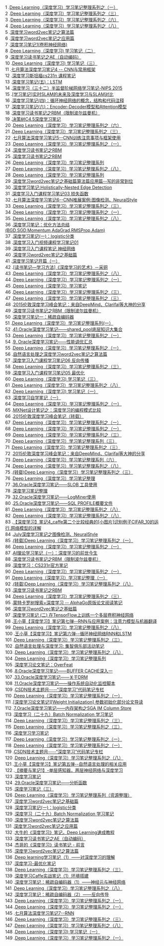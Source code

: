 1 .[Deep Learning（深度学习）学习笔记整理系列之（一）](http://blog.csdn.net/zouxy09/article/details/8775360?locationNum=4&fps=1)  
2 .[Deep Learning（深度学习）学习笔记整理系列之（三）](http://blog.csdn.net/zouxy09/article/details/8775518?locationNum=15&fps=1)  
3 .[Deep Learning（深度学习）学习笔记整理系列之（六）](http://blog.csdn.net/zouxy09/article/details/8781396?locationNum=2&fps=1)  
4 .[Deep Learning（深度学习）学习笔记整理系列之（八）](http://blog.csdn.net/zouxy09/article/details/8782018?locationNum=14&fps=1)  
5 .[深度学习word2vec笔记之算法篇](http://blog.csdn.net/mytestmy/article/details/26969149?locationNum=10&fps=1)  
6 .[深度学习word2vec笔记之应用篇](http://blog.csdn.net/mytestmy/article/details/38612907?locationNum=6&fps=1)  
7 .[深度学习笔记1(卷积神经网络)](http://blog.csdn.net/Lu597203933/article/details/46575779?locationNum=6&fps=1)  
8 .[Deep Learning（深度学习) 学习笔记（二）](http://blog.csdn.net/hellonlp/article/details/17767701?locationNum=5&fps=1)  
9 .[深度学习读书笔记之AE（自动编码）](http://blog.csdn.net/mytestmy/article/details/16918641?locationNum=6&fps=1)  
10 .[Deep Learning（深度学习) 学习笔记（三）](http://blog.csdn.net/hellonlp/article/details/18443715?locationNum=15&fps=1)  
11 .[七月算法深度学习笔记4 -- CNN与常用框架](http://blog.csdn.net/thystar/article/details/51582983?locationNum=4&fps=1)  
12 .[深度学习斯坦福cs231n 课程笔记](http://blog.csdn.net/ycl295644/article/details/52040089?locationNum=1&fps=1)  
13 .[深度学习笔记(五)：LSTM](http://blog.csdn.net/u014595019/article/details/52605693?locationNum=1&fps=1)  
14 .[深度学习（三十二）半监督阶梯网络学习笔记-NIPS 2015](http://blog.csdn.net/hjimce/article/details/50877704?locationNum=3&fps=1)  
15 .[[学习笔记]实时SLAM的未来及深度学习与SLAM对比](http://blog.csdn.net/gobitan/article/details/51872675?locationNum=15&fps=1)  
16 .[深度学习笔记(四)：循环神经网络的概念，结构和代码注释](http://blog.csdn.net/u014595019/article/details/52571966?locationNum=7&fps=1)  
17 .[深度学习笔记(六)：Encoder-Decoder模型和Attention模型](http://blog.csdn.net/u014595019/article/details/52826423?locationNum=5&fps=1)  
18 .[深度学习读书笔记之RBM（限制波尔兹曼机）](http://blog.csdn.net/whiteinblue/article/details/26341165?locationNum=1&fps=1)  
19 .[决策树C4.5深度学习笔记](http://blog.csdn.net/jiezou007/article/details/7964422?locationNum=10&fps=1)  
20 .[Deep Learning（深度学习）学习笔记整理系列之（六）](http://blog.csdn.net/zhoubl668/article/details/10008207?locationNum=5&fps=1)  
21 .[Deep Learning（深度学习）学习笔记整理系列之（三）](http://blog.csdn.net/zhoubl668/article/details/10008167?locationNum=2&fps=1)  
22 .[七月算法深度学习笔记5--CNN训练注意事项与框架使用](http://blog.csdn.net/thystar/article/details/51619771?locationNum=7&fps=1)  
23 .[Deep Learning（深度学习）学习笔记整理系列之（一）](http://blog.csdn.net/android_asp/article/details/10180485?locationNum=13&fps=1)  
24 .[深度学习读书笔记之RBM](http://blog.csdn.net/chinaliping/article/details/17389755?locationNum=15&fps=1)  
25 .[深度学习读书笔记之RBM](http://blog.csdn.net/piaoxuefengqi/article/details/19170969?locationNum=13&fps=1)  
26 .[Deep Learning（深度学习）学习笔记整理系列](http://blog.csdn.net/scut1135/article/details/9052793?locationNum=4&fps=1)  
27 .[Deep Learning（深度学习）学习笔记整理系列之（八）](http://blog.csdn.net/zhoubl668/article/details/10008245?locationNum=4&fps=1)  
28 .[Deep Learning（深度学习）学习笔记整理系列](http://blog.csdn.net/u011480040/article/details/17550731?locationNum=15&fps=1)  
29 .[深度学习word2vec笔记之基础篇算法篇应用篇--写的非常到位](http://blog.csdn.net/han____shuai/article/details/50882135?locationNum=6&fps=1)  
30 .[深度学习笔记:Holistically-Nested Edge Detection](http://blog.csdn.net/liyaohhh/article/details/51620106?locationNum=2&fps=1)  
31 .[深度学习入门课程学习笔记03 损失函数](http://blog.csdn.net/tangyudi/article/details/52090167?locationNum=9&fps=1)  
32 .[七月算法深度学习笔记6--CNN推展案例:图像检测、NeuralStyle](http://blog.csdn.net/thystar/article/details/51626349?locationNum=3&fps=1)  
33 .[Deep Learning（深度学习）学习笔记整理系列之（三）](http://blog.csdn.net/android_asp/article/details/10186837?locationNum=8&fps=1)  
34 .[Deep Learning（深度学习）学习笔记整理系列之（一）](http://blog.csdn.net/lyh03601/article/details/21157945?locationNum=11&fps=1)  
35 .[Deep Learning（深度学习）学习笔记整理系列之（八）](http://blog.csdn.net/android_asp/article/details/10189713?locationNum=6&fps=1)  
36 .[深度学习笔记：优化方法总结(BGD,SGD,Momentum,AdaGrad,RMSProp,Adam)](http://blog.csdn.net/u014595019/article/details/52989301?locationNum=6&fps=1)  
37 .[深度学习笔记(一)：logistic分类](http://blog.csdn.net/u014595019/article/details/52554582?locationNum=8&fps=1)  
38 .[深度学习入门视频课程学习笔记01](http://blog.csdn.net/tangyudi/article/details/52074451?locationNum=13&fps=1)  
39 .[深度学习入门课程笔记 神经网络](http://blog.csdn.net/tangyudi/article/details/52204186?locationNum=11&fps=1)  
40 .[深度学习word2vec笔记之基础篇](http://blog.csdn.net/sinat_26917383/article/details/51318808?locationNum=9&fps=1)  
41 .[深度学习笔记开篇（一）](http://blog.csdn.net/suky520/article/details/23515457?locationNum=7&fps=1)  
42 .[[读书笔记—学习方法]《深度学习的艺术》－采铜](http://blog.csdn.net/apple890111/article/details/47098511?locationNum=2&fps=1)  
43 .[Deep Learning（深度学习）学习笔记整理系列之（八）](http://blog.csdn.net/shizenglin/article/details/15815439?locationNum=7&fps=1)  
44 .[Deep Learning（深度学习）学习笔记整理系列之（一）](http://blog.csdn.net/ytlcainiao/article/details/8914241?locationNum=3&fps=1)  
45 .[Deep Learning（深度学习）学习笔记](http://blog.csdn.net/zjxiaolu/article/details/45154343?locationNum=9&fps=1)  
46 .[Deep Learning（深度学习）学习笔记整理系列之（三）](http://blog.csdn.net/shizenglin/article/details/15815299?locationNum=11&fps=1)  
47 .[Deep Learning（深度学习）学习笔记整理系列之（三）](http://blog.csdn.net/fish0058/article/details/19756911?locationNum=10&fps=1)  
48 .[2015伦敦深度学习峰会笔记：来自DeepMind、Clarifai等大神的分享](http://blog.csdn.net/tsb831211/article/details/51812844?locationNum=8&fps=1)  
49 .[深度学习读书笔记之RBM（限制波尔兹曼机）](http://blog.csdn.net/memray/article/details/51470513?locationNum=14&fps=1)  
50 .[深度学习笔记一：稀疏自编码器](http://blog.csdn.net/yuanchheneducn/article/details/46453059?locationNum=7&fps=1)  
51 .[Deep Learning（深度学习）学习笔记整理系列(一）](http://blog.csdn.net/lcj_cjfykx/article/details/43936891?locationNum=5&fps=1)  
52 .[41.Oracle深度学习笔记——shared_pool底层知识大集合](http://blog.csdn.net/notbaron/article/details/52007934?locationNum=10&fps=1)  
53 .[Deep Learning（深度学习）学习笔记整理系列之（一）](http://blog.csdn.net/u011200598/article/details/12773561?locationNum=1&fps=1)  
54 .[9. Oracle深度学习笔记——性能调优汇总](http://blog.csdn.net/notbaron/article/details/50621026?locationNum=7&fps=1)  
55 .[Deep Learning（深度学习）学习笔记整理系列之（一）](http://blog.csdn.net/shizenglin/article/details/14147771?locationNum=15&fps=1)  
56 .[自然语言处理之深度学习word2vec笔记之算法篇](http://blog.csdn.net/cuilijuan02/article/details/48004653?locationNum=2&fps=1)  
57 .[深度学习入门课程学习笔记06 反向传播](http://blog.csdn.net/tangyudi/article/details/52145351?locationNum=11&fps=1)  
58 .[Deep Learning（深度学习）学习笔记整理系列之（三）](http://blog.csdn.net/u011200598/article/details/12781791?locationNum=12&fps=1)  
59 .[深度学习入门课程学习笔记05 最优化](http://blog.csdn.net/tangyudi/article/details/52124038?locationNum=12&fps=1)  
60 .[Deep Learning（深度学习) 学习笔记（三）](http://blog.csdn.net/yunTrans/article/details/42926751?locationNum=4&fps=1)  
61 .[Deep Learning（深度学习）学习笔记整理系列之（八）](http://blog.csdn.net/starzhou/article/details/46850741?locationNum=7&fps=1)  
62 .[Deep Learning（深度学习) 学习笔记（一）](http://blog.csdn.net/yunTrans/article/details/42926617?locationNum=12&fps=1)  
63 .[深度学习自学笔记（一）](http://blog.csdn.net/u012990623/article/details/47442629?locationNum=4&fps=1)  
64 .[Deep Learning（深度学习）学习笔记整理系列之（一）](http://blog.csdn.net/FireMicrocosm/article/details/46820965?locationNum=4&fps=1)  
65 .[MXNet设计笔记之：深度学习的编程模式比较](http://blog.csdn.net/mydear_11000/article/details/50805585?locationNum=10&fps=1)  
66 .[2015伦敦深度学习峰会笔记（转载）](http://blog.csdn.net/jiandanjinxin/article/details/50515923?locationNum=1&fps=1)  
67 .[Deep Learning（深度学习）学习笔记整理系列之（一）](http://blog.csdn.net/hdanbang/article/details/44745989?locationNum=9&fps=1)  
68 .[Deep Learning（深度学习）学习笔记整理系列之（一）](http://blog.csdn.net/bestlinjialyin/article/details/21648751?locationNum=2&fps=1)  
69 .[Deep Learning（深度学习）学习笔记整理系列之（三）](http://blog.csdn.net/GarfieldEr007/article/details/49967029?locationNum=13&fps=1)  
70 .[Deep Learning（深度学习）学习笔记整理系列（三）](http://blog.csdn.net/lcj_cjfykx/article/details/43936915?locationNum=14&fps=1)  
71 .[Deep Learning（深度学习）学习笔记整理系列之（三）](http://blog.csdn.net/zdy0_2004/article/details/49680655?locationNum=3&fps=1)  
72 .[2015伦敦深度学习峰会笔记：来自DeepMind、Clarifai等大神的分享](http://blog.csdn.net/Real_Myth/article/details/50173043?locationNum=8&fps=1)  
73 .[Deep Learning（深度学习）学习笔记整理系列（六）](http://blog.csdn.net/lcj_cjfykx/article/details/43936953?locationNum=1&fps=1)  
74 .[Deep Learning（深度学习）学习笔记整理系列之（八）](http://blog.csdn.net/GarfieldEr007/article/details/49967069?locationNum=15&fps=1)  
75 .[(转载)Deep Learning（深度学习）学习笔记整理系列之（三）](http://blog.csdn.net/caicai_zju/article/details/49912441?locationNum=12&fps=1)  
76 .[Deep Learning（深度学习）学习笔记整理](http://blog.csdn.net/u012556077/article/details/48517215?locationNum=3&fps=1)  
77 .[36.Oracle深度学习笔记——SLOB 工具使用](http://blog.csdn.net/notbaron/article/details/50859152?locationNum=8&fps=1)  
78 .[深度学习笔记整理](http://blog.csdn.net/u011964544/article/details/37960807?locationNum=7&fps=1)  
79 .[32.Oracle深度学习笔记——LogMiner使用](http://blog.csdn.net/notbaron/article/details/50831854?locationNum=3&fps=1)  
80 .[25.Oracle深度学习笔记——SQL PROFILE概要文件](http://blog.csdn.net/notbaron/article/details/50830910?locationNum=13&fps=1)  
81 .[Deep Learning（深度学习）学习笔记整理系列之（八）](http://blog.csdn.net/FireMicrocosm/article/details/46821049?locationNum=9&fps=1)  
82 .[Deep Learning（深度学习）学习笔记整理系列之（八）](http://blog.csdn.net/hdanbang/article/details/44746089?locationNum=15&fps=1)  
83 .[【深度学习】笔记4_caffe第二个比较经典的[小图片]识别例子CIFAR_10的运行,网络模型的详解](http://blog.csdn.net/maweifei/article/details/52981425?locationNum=7&fps=1)  
84 .[July深度学习笔记之图像检测、NeuralStyle](http://blog.csdn.net/sunpeng19960715/article/details/53863674?locationNum=12&fps=1)  
85 .[(转载)Deep Learning（深度学习）学习笔记整理系列之（一）](http://blog.csdn.net/caicai_zju/article/details/49909017?locationNum=3&fps=1)  
86 .[Deep Learning（深度学习）学习笔记整理系列之（一）](http://blog.csdn.net/mydear_11000/article/details/47802335?locationNum=7&fps=1)  
87 .[AI理论学习笔记（一）：深度学习的前世今生](http://blog.csdn.net/FRD2009041510/article/details/52337567?locationNum=13&fps=1)  
88 .[深度学习读书笔记之RBM（限制波尔兹曼机）](http://blog.csdn.net/tsb831211/article/details/52718496?locationNum=5&fps=1)  
89 .[深度学习：CS231n官方笔记](http://blog.csdn.net/wangxiaopeng0329/article/details/52919202?locationNum=11&fps=1)  
90 .[Deep Learning（深度学习）学习笔记整理系列之（一）](http://blog.csdn.net/abel__ing/article/details/46649755?locationNum=8&fps=1)  
91 .[Deep Learning（深度学习）学习笔记整理（一）](http://blog.csdn.net/zylxadz/article/details/46602837?locationNum=4&fps=1)  
92 .[(转载)Deep Learning（深度学习）学习笔记整理系列之（八）](http://blog.csdn.net/caicai_zju/article/details/49912519?locationNum=6&fps=1)  
93 .[深度学习读书笔记之RBM](http://blog.csdn.net/GarfieldEr007/article/details/51345190?locationNum=15&fps=1)  
94 .[Deep Learning（深度学习）学习笔记整理系列之（三）](http://blog.csdn.net/mydear_11000/article/details/47802343?locationNum=11&fps=1)  
95 .[蒙特卡罗树搜索+深度学习 -- AlphaGo原版论文阅读笔记](http://blog.csdn.net/BBZZ2/article/details/52596342?locationNum=12&fps=1)  
96 .[深度学习word2vec笔记之基础篇](http://blog.csdn.net/sdauzyh/article/details/48293231?locationNum=9&fps=1)  
97 .[深度学习笔记 (二) 在TensorFlow上训练一个多层卷积神经网络](http://blog.csdn.net/zdy0_2004/article/details/53130555?locationNum=4&fps=1)  
98 .[王小草【深度学习】笔记第七弹--RNN与应用案例：注意力模型与机器翻译](http://blog.csdn.net/sinat_33761963/article/details/53521206?locationNum=3&fps=1)  
99 .[Deep Learning（深度学习）学习笔记整理系列之（八）](http://blog.csdn.net/abel__ing/article/details/46649967?locationNum=13&fps=1)  
100 .[王小草【深度学习】笔记第六弹--循环神经网络RNN和LSTM](http://blog.csdn.net/sinat_33761963/article/details/53521185?locationNum=5&fps=1)  
101 .[Deep Learning（深度学习）学习笔记整理系列之（三）](http://blog.csdn.net/shuiziliu1025/article/details/51427769?locationNum=4&fps=1)  
102 .[自然语言处理与深度学习: 集智俱乐部活动笔记](http://blog.csdn.net/noter16/article/details/52807297?locationNum=2&fps=1)  
103 .[Deep Learning（深度学习）学习笔记整理系列之（八）](http://blog.csdn.net/hjwang1/article/details/48320889?locationNum=10&fps=1)  
104 .[Deep Learning（深度学习）学习笔记整理系列](http://blog.csdn.net/guyuealian/article/details/52274066?locationNum=3&fps=1)  
105 .[深度学习论文笔记：OverFeat](http://blog.csdn.net/Striker_V/article/details/50893761?locationNum=11&fps=1)  
106 .[8.Oracle深度学习笔记——BUFFER CACHE深入一](http://blog.csdn.net/notbaron/article/details/50597346?locationNum=11&fps=1)  
107 .[33.Oracle深度学习笔记——关于DRM](http://blog.csdn.net/notbaron/article/details/50840427?locationNum=1&fps=1)  
108 .[11.Oracle深度学习笔记——操作系统自动化监控脚本](http://blog.csdn.net/notbaron/article/details/50700313?locationNum=14&fps=1)  
109 .[CSDN技术主题月----“深度学习”代码笔记专栏](http://blog.csdn.net/Real_Myth/article/details/52608840?locationNum=13&fps=1)  
110 .[Deep Learning（深度学习）学习笔记整理系列之（一）](http://blog.csdn.net/hennessy_han/article/details/43160383?locationNum=14&fps=1)  
111 .[[深度学习论文笔记][Weight Initialization] 参数初始化部分论文导读](http://blog.csdn.net/Hao_Zhang_Vision/article/details/52622788?locationNum=9&fps=1)  
112 .[7.Oracle深度学习笔记——内存架构之SGA IM Column Store](http://blog.csdn.net/notbaron/article/details/50597341?locationNum=12&fps=1)  
113 .[深度学习（二十九）Batch Normalization 学习笔记](http://blog.csdn.net/zyazky/article/details/52238963?locationNum=12&fps=1)  
114 .[Deep Learning（深度学习）学习笔记整理系列之（三）](http://blog.csdn.net/abel__ing/article/details/46649793?locationNum=3&fps=1)  
115 .[Deep Learning（深度学习）学习笔记整理系列之（三）](http://blog.csdn.net/hdanbang/article/details/44746009?locationNum=9&fps=1)  
116 .[深度学习学习笔记](http://blog.csdn.net/breezedong/article/details/51457127?locationNum=1&fps=1)  
117 .[Deep Learning（深度学习）学习笔记整理系列之（一）](http://blog.csdn.net/haluoluo211/article/details/51961341?locationNum=6&fps=1)  
118 .[Deep Learning（深度学习）学习笔记整理系列之（一）](http://blog.csdn.net/zhaoyin654/article/details/49154523?locationNum=10&fps=1)  
119 .[CSDN技术主题月----“深度学习”代码笔记专栏](http://blog.csdn.net/jakioneplus/article/details/52740258?locationNum=12&fps=1)  
120 .[Deep Learning（深度学习）学习笔记整理系列之（八）](http://blog.csdn.net/shuiziliu1025/article/details/51427823?locationNum=2&fps=1)  
121 .[王小草【深度学习】笔记第五弹--自然语言处理的相关应用](http://blog.csdn.net/sinat_33761963/article/details/53521149?locationNum=14&fps=1)  
122 .[【摘要与笔记1】-单层感知器，两层神经网络与深度学习](http://blog.csdn.net/UncleMuses/article/details/50558261?locationNum=10&fps=1)  
123 .[深度学习笔记](http://blog.csdn.net/Running_J/article/details/46924481?locationNum=12&fps=1)  
124 .[29.Oracle深度学习笔记——分析函数](http://blog.csdn.net/notbaron/article/details/50830886?locationNum=6&fps=1)  
125 .[深度学习笔记（三）](http://blog.csdn.net/u013087984/article/details/52027638?locationNum=1&fps=1)  
126 .[Deep Learning（深度学习）学习笔记整理系列（资源整理）](http://blog.csdn.net/ccq976586618/article/details/52162311?locationNum=2&fps=1)  
127 .[深度学习word2vec笔记之基础篇](http://blog.csdn.net/guohecang/article/details/52858062?locationNum=14&fps=1)  
128 .[深度学习笔记(一)：logistic分类](http://blog.csdn.net/qq_17754181/article/details/53202224?locationNum=11&fps=1)  
129 .[深度学习（二十九）Batch Normalization 学习笔记](http://blog.csdn.net/zhyj3038/article/details/52604162?locationNum=9&fps=1)  
130 .[深度学习word2vec笔记之算法篇](http://blog.csdn.net/guohecang/article/details/52858364?locationNum=10&fps=1)  
131 .[深度学习word2vec笔记之应用篇](http://blog.csdn.net/guohecang/article/details/52858449?locationNum=8&fps=1)  
132 .[大牛的《深度学习》笔记，Deep Learning速成教程](http://blog.csdn.net/u012354697/article/details/53013895?locationNum=6&fps=1)  
133 .[深度学习读书笔记之AE（自动编码）](http://blog.csdn.net/guohecang/article/details/52945983?locationNum=2&fps=1)  
134 .[杰哥的《深度学习》读书笔记 - 前言](http://blog.csdn.net/tensorflow/article/details/52287547?locationNum=5&fps=1)  
135 .[深度学习word2vec笔记之算法篇](http://blog.csdn.net/AMDS123/article/details/53542463?locationNum=10&fps=1)  
136 .[Deep learning学习笔记（1）——对深度学习的理解](http://blog.csdn.net/ysix7/article/details/52893284?locationNum=5&fps=1)  
137 .[深度学习-最优化笔记](http://blog.csdn.net/starzhou/article/details/53692639?locationNum=13&fps=1)  
138 .[Deep Learning（深度学习）学习笔记整理系列之（三）](http://blog.csdn.net/u012389932/article/details/52947009?locationNum=11&fps=1)  
139 .[深度学习Caffe实战笔记（1）环境搭建](http://blog.csdn.net/gybheroin/article/details/54091238?locationNum=5&fps=1)  
140 .[深度学习笔记：稀疏自编码器（1）——神经元与神经网络](http://blog.csdn.net/wanz2/article/details/52926736?locationNum=1&fps=1)  
141 .[Deep Learning（深度学习）学习笔记整理系列之（八）](http://blog.csdn.net/lyy14011305/article/details/53557981?locationNum=8&fps=1)  
142 .[深度学习笔记：稀疏自编码器（2）——反向传导](http://blog.csdn.net/wanz2/article/details/52989310?locationNum=14&fps=1)  
143 .[Deep Learning（深度学习）学习笔记整理系列之（一）](http://blog.csdn.net/lyy14011305/article/details/53557729?locationNum=13&fps=1)  
144 .[Deep Learning（深度学习）学习笔记整理系列之（一）](http://blog.csdn.net/meiwenjie110/article/details/54136776?locationNum=8&fps=1)  
145 .[七月算法深度学习笔记7--RNN](http://blog.csdn.net/thystar/article/details/54141192?locationNum=8&fps=1)  
146 .[Deep Learning（深度学习）学习笔记整理系列之（三）](http://blog.csdn.net/lyy14011305/article/details/53557779?locationNum=14&fps=1)  
147 .[Deep Learning（深度学习）学习笔记整理系列之（八）](http://blog.csdn.net/u012389932/article/details/52947047?locationNum=5&fps=1)  
148 .[Deep Learning（深度学习) 学习笔记（一）](http://blog.csdn.net/liuheng0111/article/details/52927508?locationNum=9&fps=1)  
149 .[Deep Learning（深度学习）学习笔记整理系列之（一）](http://blog.csdn.net/u012389932/article/details/52946973?locationNum=14&fps=1)  

